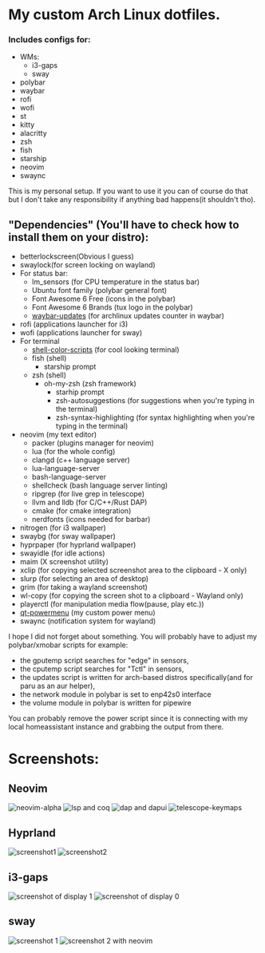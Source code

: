 # My custom Arch Linux dotfiles. 
### Includes configs for:
- WMs:
  - i3-gaps 
  - sway
- polybar
- waybar
- rofi
- wofi
- st
- kitty
- alacritty
- zsh
- fish
- starship
- neovim
- swaync

This is my personal setup. If you want to use it you can of course do that but I don't take any responsibility if anything bad happens(it shouldn't tho).

## "Dependencies" (You'll have to check how to install them on your distro):  
- betterlockscreen(Obvious I guess)  
- swaylock(for screen locking on wayland)
- For status bar:
    - lm_sensors (for CPU temperature in the status bar)
    - Ubuntu font family (polybar general font)
    - Font Awesome 6 Free (icons in the polybar)
    - Font Awesome 6 Brands (tux logo in the polybar)
    - [waybar-updates](https://github.com/L11R/waybar-updates) (for archlinux updates counter in waybar)
- rofi (applications launcher for i3)
- wofi (applications launcher for sway)
- For terminal
    - [shell-color-scripts](https://gitlab.com/dwt1/shell-color-scripts) (for cool looking terminal)  
    - fish (shell)
        - starship prompt
    - zsh (shell)      
        - oh-my-zsh (zsh framework)
            - starhip prompt
            - zsh-autosuggestions (for suggestions when you're typing in the terminal)
            - zsh-syntax-highlighting (for syntax highlighting when you're typing in the terminal)
- neovim (my text editor)
    - packer (plugins manager for neovim)
    - lua (for the whole config)
    - clangd (c++ language server)
    - lua-language-server
    - bash-language-server
    - shellcheck (bash language server linting)
    - ripgrep (for live grep in telescope)
    - llvm and lldb (for C/C++/Rust DAP)
    - cmake (for cmake integration)
    - nerdfonts (icons needed for barbar)
- nitrogen (for i3 wallpaper)
- swaybg (for sway wallpaper)
- hyprpaper (for hyprland wallpaper)
- swayidle (for idle actions)
- maim (X screenshot utility)
- xclip (for copying selected screenshot area to the clipboard - X only)
- slurp (for selecting an area of desktop)
- grim (for taking a wayland screenshot)
- wl-copy (for copying the screen shot to a clipboard - Wayland only)
- playerctl (for manipulation media flow(pause, play etc.))
- [qt-powermenu](https://github.com/k0ss4/qt-powermenu) (my custom power menu)
- swaync (notification system for wayland)

I hope I did not forget about something. You will probably have to adjust my polybar/xmobar scripts for example:  
- the gputemp script searches for "edge" in sensors,  
- the cputemp script searches for "Tctl" in sensors,  
- the updates script is written for arch-based distros specifically(and for paru as an aur helper),  
- the network module in polybar is set to enp42s0 interface  
- the volume module in polybar is written for pipewire

You can probably remove the power script since it is connecting with my local homeassistant instance and grabbing the output from there.

# Screenshots:  
## Neovim
![neovim-alpha](https://i.imgur.com/5XT76yn.png)
![lsp and coq](https://i.imgur.com/u8iRjQ0.png)
![dap and dapui](https://i.imgur.com/pRdPV6i.png)
![telescope-keymaps](https://i.imgur.com/jbbKWyE.png)

## Hyprland
![screenshot1](https://i.imgur.com/1YsRzYV.png)
![screenshot2](https://i.imgur.com/Chk3OKC.png)

## i3-gaps
![screenshot of display 1](https://i.imgur.com/Ykif8Kt.png)
![screenshot of display 0](https://i.imgur.com/EzR77I8.png)

## sway
![screenshot 1](https://i.imgur.com/yeU7kML.png)
![screenshot 2 with neovim](https://i.imgur.com/e4kOKP3.png)
